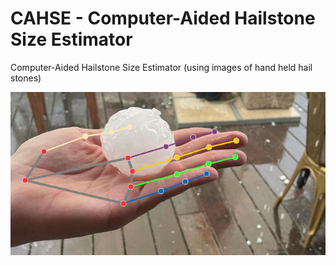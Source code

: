 # CAHSE - Computer-Aided Hailstone Size Estimator
 Computer-Aided Hailstone Size Estimator (using images of hand held hail stones)

![Size estimate for hand holding a hailstone](https://github.com/Daniel-Butt/CAHSE---Computer-Aided-Hailstone-Size-Estimator/blob/main/test_images/output2.png)
